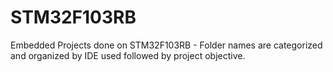 # STM32F103RB

Embedded Projects done on STM32F103RB - Folder names are categorized and organized by IDE used followed by project objective.
